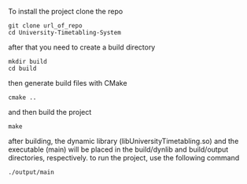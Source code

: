 To install the project clone the repo
```
git clone url_of_repo
cd University-Timetabling-System
```
after that you need to create a build directory
```
mkdir build
cd build
```
then generate build files with CMake
```
cmake ..
```
and then build the project
```
make
```
after building, the dynamic library (libUniversityTimetabling.so) and the executable (main) will be placed in the build/dynlib and build/output directories, respectively.
to run the project, use the following command
```
./output/main
```
